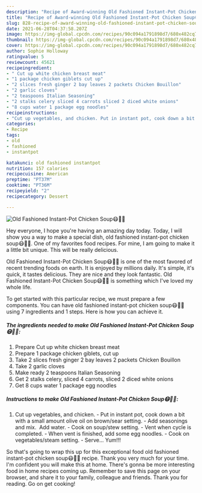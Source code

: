 ```yaml
---
description: "Recipe of Award-winning Old Fashioned Instant-Pot Chicken Soup😷🏥🍵"
title: "Recipe of Award-winning Old Fashioned Instant-Pot Chicken Soup😷🏥🍵"
slug: 828-recipe-of-award-winning-old-fashioned-instant-pot-chicken-soup
date: 2021-06-28T04:37:58.207Z
image: https://img-global.cpcdn.com/recipes/90c094a1791898d7/680x482cq70/old-fashioned-instant-pot-chicken-soup-recipe-main-photo.jpg
thumbnail: https://img-global.cpcdn.com/recipes/90c094a1791898d7/680x482cq70/old-fashioned-instant-pot-chicken-soup-recipe-main-photo.jpg
cover: https://img-global.cpcdn.com/recipes/90c094a1791898d7/680x482cq70/old-fashioned-instant-pot-chicken-soup-recipe-main-photo.jpg
author: Sophie Holloway
ratingvalue: 5
reviewcount: 45621
recipeingredient:
- " Cut up white chicken breast meat"
- "1 package chicken giblets cut up"
- "2 slices fresh ginger 2 bay leaves 2 packets Chicken Bouillon"
- "2 garlic cloves"
- "2 teaspoons Italian Seasoning"
- "2 stalks celery sliced 4 carrots sliced 2 diced white onions"
- "8 cups water 1 package egg noodles"
recipeinstructions:
- "Cut up vegetables, and chicken. Put in instant pot, cook down a bit with a small amount olive oil on brown/sear setting. Add seasonings and mix.  Add water. Cook on soup/stew setting. Vent when cycle is completed. When vent is finished, add some egg noodles. Cook on vegetables/steam setting. Serve... Yum!!!"
categories:
- Recipe
tags:
- old
- fashioned
- instantpot

katakunci: old fashioned instantpot 
nutrition: 157 calories
recipecuisine: American
preptime: "PT37M"
cooktime: "PT36M"
recipeyield: "2"
recipecategory: Dessert

---
```



![Old Fashioned Instant-Pot Chicken Soup😷🏥🍵](https://img-global.cpcdn.com/recipes/90c094a1791898d7/680x482cq70/old-fashioned-instant-pot-chicken-soup-recipe-main-photo.jpg)

Hey everyone, I hope you're having an amazing day today. Today, I will show you a way to make a special dish, old fashioned instant-pot chicken soup😷🏥🍵. One of my favorites food recipes. For mine, I am going to make it a little bit unique. This will be really delicious.



Old Fashioned Instant-Pot Chicken Soup😷🏥🍵 is one of the most favored of recent trending foods on earth. It is enjoyed by millions daily. It's simple, it's quick, it tastes delicious. They are nice and they look fantastic. Old Fashioned Instant-Pot Chicken Soup😷🏥🍵 is something which I've loved my whole life.


To get started with this particular recipe, we must prepare a few components. You can have old fashioned instant-pot chicken soup😷🏥🍵 using 7 ingredients and 1 steps. Here is how you can achieve it.

<!--inarticleads1-->

##### The ingredients needed to make Old Fashioned Instant-Pot Chicken Soup😷🏥🍵:

1. Prepare  Cut up white chicken breast meat
1. Prepare 1 package chicken giblets, cut up
1. Take 2 slices fresh ginger 2 bay leaves 2 packets Chicken Bouillon
1. Take 2 garlic cloves
1. Make ready 2 teaspoons Italian Seasoning
1. Get 2 stalks celery, sliced 4 carrots, sliced 2 diced white onions
1. Get 8 cups water 1 package egg noodles




<!--inarticleads2-->

##### Instructions to make Old Fashioned Instant-Pot Chicken Soup😷🏥🍵:

1. Cut up vegetables, and chicken. - Put in instant pot, cook down a bit with a small amount olive oil on brown/sear setting. - Add seasonings and mix.  Add water. - Cook on soup/stew setting. - Vent when cycle is completed. - When vent is finished, add some egg noodles. - Cook on vegetables/steam setting. - Serve... Yum!!!




So that's going to wrap this up for this exceptional food old fashioned instant-pot chicken soup😷🏥🍵 recipe. Thank you very much for your time. I'm confident you will make this at home. There's gonna be more interesting food in home recipes coming up. Remember to save this page on your browser, and share it to your family, colleague and friends. Thank you for reading. Go on get cooking!
